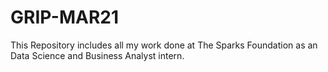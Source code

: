 # GRIP-MAR21
This Repository includes all my work done at The Sparks Foundation as an Data Science and Business Analyst intern. 
